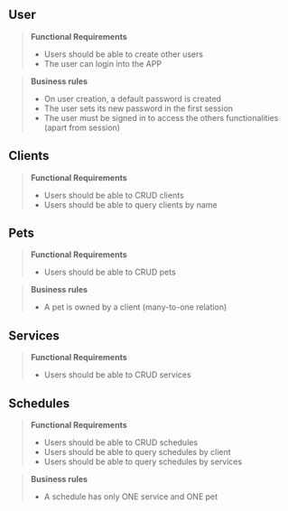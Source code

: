 ## User

> **Functional Requirements**
>
> - Users should be able to create other users
> - The user can login into the APP

> **Business rules**
>
> - On user creation, a default password is created
> - The user sets its new password in the first session
> - The user must be signed in to access the others functionalities (apart from session)

## Clients

> **Functional Requirements**
>
> - Users should be able to CRUD clients
> - Users should be able to query clients by name

## Pets

> **Functional Requirements**
>
> - Users should be able to CRUD pets

> **Business rules**
>
> - A pet is owned by a client (many-to-one relation)

## Services

> **Functional Requirements**
>
> - Users should be able to CRUD services

## Schedules

> **Functional Requirements**
>
> - Users should be able to CRUD schedules
> - Users should be able to query schedules by client
> - Users should be able to query schedules by services

> **Business rules**
>
> - A schedule has only ONE service and ONE pet
